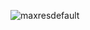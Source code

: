 ![maxresdefault](https://user-images.githubusercontent.com/123629446/224565382-37b9563c-a408-4f5a-8723-9f0560df2eeb.jpg)
